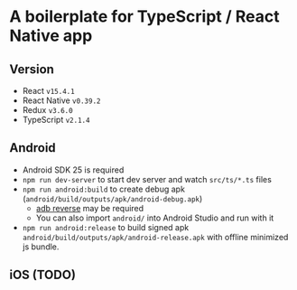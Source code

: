 # A boilerplate for TypeScript / React Native app

## Version

- React `v15.4.1`
- React Native `v0.39.2`
- Redux `v3.6.0`
- TypeScript `v2.1.4`

## Android

- Android SDK 25 is required
- `npm run dev-server` to start dev server and watch `src/ts/*.ts` files
- `npm run android:build` to create debug apk (`android/build/outputs/apk/android-debug.apk`)
    - [adb reverse](https://facebook.github.io/react-native/docs/running-on-device-android.html#using-adb-reverse) may be required
    - You can also import `android/` into Android Studio and run with it
- `npm run android:release` to build signed apk `android/build/outputs/apk/android-release.apk` with offline minimized js bundle.

## iOS (TODO)

